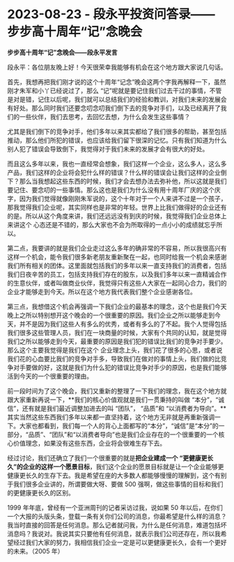 # 2023-08-23 - 段永平投资问答录——步步高十周年“记”念晚会

**步步高十周年“记”念晚会——段永平发言**

段永平：各位朋友晚上好！今天很荣幸我能够有机会在这个地方跟大家说几句话。

首先，我想再把我们刚才说的这个十周年“记念”晚会这两个字我再解释一下，虽然刚才朱军和小丫已经说过了，那么 “记”呢就是要记住我们过去干过的事情，不管是对是错，记住以后呢，我们就可以总结我们的经验和教训，对我们未来的发展会有好处。那么同时我们还要念叨念叨我们倒下去的竞争对手们，以及已经离开了我们的一些伙伴，我们去思考，去回忆去想，为什么会发生这些事情？

尤其是我们倒下的竞争对手，他们多年以来其实都给了我们很多的帮助，甚至包括推动，那么他们所犯的错误，也应该给我们留下很深的记忆。只有我们知道为什么别人犯了错误会导致倒下，我觉得对于我们未来的发展才会有很大的好处。

而且这么多年以来，我也一直经常会想象，我们这样一个企业，这么多人，这么多产品，我们这样的企业将会犯什么样的错误？什么样的错误会让我们这样的企业倒下？那么当我想起这些东西的时候，我们才会去想办法去弥补他，所以这就是我们要记住、要念叨的一些事情。那么这也是我们为什么没有用十周年厂庆的这个庆字，因为我们觉得就像刚刚朱军说的，这个十年对于一个人来讲不过是一个孩子，那我觉得我们企业呢，其实同样也是非常的年轻。世界上比我们做得好的企业还有的是。所以从这个角度来讲，我们还远远没有到庆的时候，我觉得我们企业总体上来讲这个 心态还是不错的，那么大家也不会为所取得的一点小小的成绩就忘乎所以。

第二点，我要讲的就是我们企业走过这么多年的确非常的不容易，所以我很高兴有这样一个机会，能令我们很多新老朋友重新聚在一起，也同时给我一个机会来感谢我们所有相关的团体。这里面就包括我们的多年以来一直支持我们的消费者，包括我们日夜辛苦的员工，包括支持我们存在的股东，以及我们多年以来一直精诚合作的生意伙伴，或者叫做商业伙伴，我觉得只有这些人大家在一起同心合力，我们的企业才能够走到今天。所以在这个地方我代表我们整个企业感谢各位。

第三点，我想借这个机会再强调一下我们企业的最基本的理念，这个也是我们今天晚上之所以特别想开这个晚会的一个很重要的原因。我们企业之所以能够走到今天，并不是因为我们这些人有多么的优秀，或者有多么的了不起。我个人觉得包括我们很多这些管理人员，我们在一块商量的时候，大家有个共同的认知，就是觉得我们之所以能够走到今天，最重要的原因是我们犯的错误比我们的竞争对手要少。那么这个主要我觉得是我们在这个 企业理念上头，我们花了很多的心思，或者说我们花的心血要比我们的竞争对手多，导致我们在做对的事情上头，我们做的比竞争对手要做的好，这就是我们为什么犯的错误比竞争对手少的原因，也是我们能够活到今天的一个很重要的理由。

前一段时间为了这个晚会，我们又重新的整理了一下我们的理念，我在这个地方就跟大家重新再说一下，**我们的核心价值观就是我们一贯秉持的叫做 “本分”，“诚信”，还有就是我们最近调整加进去的叫 “团队”， “品质”和 “以消费者为导向”。**其实当然这些东西我们多年以来都一直坚持着，这个地方无非就是再重新强调一下。大家也都看到，我们每一个人的背心上面都写的“本分”，“诚信”是“本分”的一部分，“品质”、“团队”和“以消费者导向”也是我们企业存在的一个很重要的一个核心价值理念，如果没有这些东西，企业将会很难生存下去。

经过讨论，我们还确立了我们一个很重要的就是**把企业建成一个 “更健康更长久”的企业的这样一个愿景目标**，我们这个企业的愿景目标就是让一个企业能够更健康更长久的生存下去。我是希望在座的大多数人都能够慢慢的理解到，这个有别于我们很多企业讲的，所谓要做大呀、要做 500 强啊，做这些事情的目标和我们的更健康更长久的区别。

1999 年年底，曾经有一个亚洲周刊的记者采访过我，说如果 50 年以后，在你们一个大报的头版头条，登载一条有关你们公司的消息，你最希望是什么样的消息？我当时直接的回答是任何消息。那么记者就问我，为什么是任何消息，难道包括坏消息吗？我说对。我说其实只要他有任何消息，就表示我们公司还存在，所以我希望经过我们大家的努力，我相信我们企业一定是可以更健康更长久，会有一个更好的未来。（2005 年）